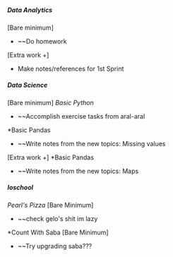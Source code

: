 ##### **Data Analytics**
[Bare minimum]
* ~~Do homework

[Extra work +]
* Make notes/references for 1st Sprint
##### **Data Science**
[Bare minimum]
*Basic Python*
* ~~Accomplish exercise tasks from aral-aral

*Basic Pandas
* ~~Write notes from the new topics: Missing values

[Extra work +]
*Basic Pandas
* ~~Write notes from the new topics: Maps

##### **Ioschool**
*Pearl's Pizza*
[Bare Minimum]
* ~~check gelo's shit im lazy

*Count With Saba
[Bare Minimum]
* ~~Try upgrading saba???
